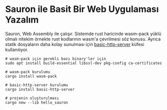 # Sauron ile Basit Bir Web Uygulaması Yazalım

Sauron, Web Assembly ile çalışır. Sistemde rust haricinde wasm-pack yüklü olmalı nitekim örnekte rust kodlarının wasm'a çevrilmesi söz konusu. Ayrıca statik dosyaların daha kolay sunulması için [basic-http-server](https://crates.io/crates/basic-http-server) küfesi kullanılıyor.

```shell
# wasm-pack için gerekli bazı binary'ler için
sudo apt install build-essential libssl-dev pkg-config ca-certificates

# wasm-pack kurulumu 
cargo install wasm-pack

# basic-http-server kurulumu
cargo install basic-http-server

# projenin oluşturulması
cargo new --lib hello_sauron
```

